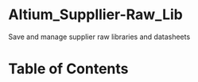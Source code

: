 # Altium_Suppllier-Raw_Lib
Save and manage supplier raw libraries and datasheets

# Table of Contents
<!-- START doctoc generated TOC please keep comment here to allow auto update -->
<!-- DON'T EDIT THIS SECTION, INSTEAD RE-RUN doctoc TO UPDATE -->



<!-- END doctoc generated TOC please keep comment here to allow auto update -->